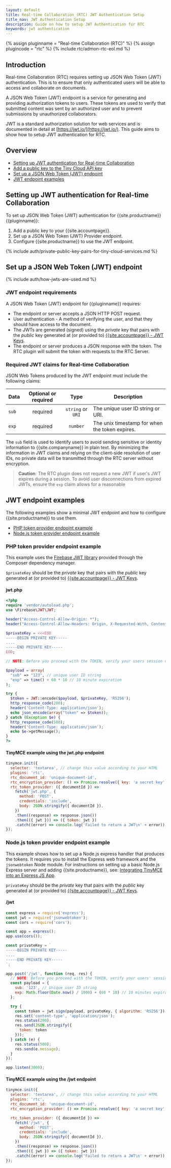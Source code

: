 ```yaml
---
layout: default
title: Real-time Collaboration (RTC) JWT Authentication Setup
title_nav: JWT Authentication Setup
description: Guide on how to setup JWT Authentication for RTC
keywords: jwt authentication
---
```


{% assign pluginname = "Real-time Collaboration (RTC)" %}
{% assign plugincode = "rtc" %}
{% include rtc/admon-rtc-eol.md %}

## Introduction

Real-time Collaboration (RTC) requires setting up JSON Web Token (JWT) authentication. This is to ensure that only authenticated users will be able to access and collaborate on documents.

A JSON Web Token (JWT) endpoint is a service for generating and providing authorization tokens to users. These tokens are used to verify that submitted content was sent by an authorized user and to prevent submissions by unauthorized collaborators.

JWT is a standard authorization solution for web services and is documented in detail at [https://jwt.io/](https://jwt.io/). This guide aims to show how to setup JWT authentication for RTC.

## Overview

- [Setting up JWT authentication for Real-time Collaboration](#settingupjwtauthenticationforreal-timecollaboration)
- [Add a public key to the Tiny Cloud API key](#addapublickeytothetinycloudapikey)
- [Set up a JSON Web Token (JWT) endpoint](#setupajsonwebtokenjwtendpoint)
- [JWT endpoint examples](#jwtendpointexamples)

## Setting up JWT authentication for Real-time Collaboration

To set up JSON Web Token (JWT) authentication for {{site.productname}} {{pluginname}}:

1. Add a public key to your {{site.accountpage}}.
1. Set up a JSON Web Token (JWT) Provider endpoint.
1. Configure {{site.productname}} to use the JWT endpoint.

{% include auth/private-public-key-pairs-for-tiny-cloud-services.md %}

## Set up a JSON Web Token (JWT) endpoint

{% include auth/how-jwts-are-used.md %}

### JWT endpoint requirements

A JSON Web Token (JWT) endpoint for {{pluginname}} requires:

- The endpoint or server accepts a JSON HTTP POST request.
- User authentication - A method of verifying the user, and that they should have access to the document.
- The JWTs are generated (signed) using the _private_ key that pairs with the _public_ key generated at (or provided to) [{{site.accountpage}} - JWT Keys]({{site.accountpageurl}}/jwt/).
- The endpoint or server produces a JSON response with the token. The RTC plugin will submit the token with requests to the RTC Server.

### Required JWT claims for Real-time Collaboration

JSON Web Tokens produced by the JWT endpoint must include the following claims:

| Data | Optional or required | Type | Description |
|---|:---:|:---:|---|
| `sub` | required | `string` or `URI` | The _unique_ user ID string or URI. |
| `exp` | required | `number` | The unix timestamp for when the token expires. |

The `sub` field is used to identify users to avoid sending sensitive or identity information to {{site.companyname}} in plain text. By minimizing the information in JWT claims and relying on the client-side resolution of user IDs, no private data will be transmitted through the RTC server without encryption.

> **Caution**: The RTC plugin does not request a new JWT if user's JWT expires during a session. To avoid user disconnections from expired JWTs, ensure the `exp` claim allows for a reasonable

## JWT endpoint examples

The following examples show a minimal JWT endpoint and how to configure {{site.productname}} to use them.

- [PHP token provider endpoint example](#phptokenproviderendpointexample)
- [Node.js token provider endpoint example](#nodejstokenproviderendpointexample)

### PHP token provider endpoint example

This example uses the [Firebase JWT library](https://github.com/firebase/php-jwt) provided through the Composer dependency manager.

`$privateKey` should be the _private_ key that pairs with the _public_ key generated at (or provided to) [{{site.accountpage}} - JWT Keys]({{site.accountpageurl}}/jwt/).

#### jwt.php

```php
<?php
require 'vendor/autoload.php';
use \Firebase\JWT\JWT;

header("Access-Control-Allow-Origin: *");
header("Access-Control-Allow-Headers: Origin, X-Requested-With, Content-Type, Accept");

$privateKey = <<<EOD
-----BEGIN PRIVATE KEY-----
....
-----END PRIVATE KEY-----
EOD;

// NOTE: Before you proceed with the TOKEN, verify your users session or access.

$payload = array(
  "sub" => "123", // unique user ID string
  "exp" => time() + 60 * 10 // 10 minute expiration
);

try {
  $token = JWT::encode($payload, $privateKey, 'RS256');
  http_response_code(200);
  header('Content-Type: application/json');
  echo json_encode(array("token" => $token));
} catch (Exception $e) {
  http_response_code(500);
  header('Content-Type: application/json');
  echo $e->getMessage();
}
?>
```

#### TinyMCE example using the jwt.php endpoint

```js
tinymce.init({
  selector: 'textarea', // change this value according to your HTML
  plugins: 'rtc',
  rtc_document_id: 'unique-document-id',
  rtc_encryption_provider: () => Promise.resolve({ key: 'a secret key' }),
  rtc_token_provider: ({ documentId }) =>
    fetch('jwt.php', {
      method: 'POST',
      credentials: 'include',
      body: JSON.stringify({ documentId }),
    })
    .then((response) => response.json())
    .then(({ jwt })) => ({ token: jwt })
    .catch((error) => console.log('Failed to return a JWT\n' + error))
});
```

### Node.js token provider endpoint example

This example shows how to set up a Node.js express handler that produces the tokens. It requires you to install the Express web framework and the `jsonwebtoken` Node module. For instructions on setting up a basic Node.js Express server and adding {{site.productname}}, see: [Integrating TinyMCE into an Express JS App]({{site.baseurl}}/integrations/expressjs/).

`privateKey` should be the _private_ key that pairs with the _public_ key generated at (or provided to) [{{site.accountpage}} - JWT Keys]({{site.accountpageurl}}/jwt/).

#### /jwt

```js
const express = require('express');
const jwt = require('jsonwebtoken');
const cors = require('cors');

const app = express();
app.use(cors());

const privateKey = `
-----BEGIN PRIVATE KEY-----
....
-----END PRIVATE KEY-----
`;

app.post('/jwt', function (req, res) {
  // NOTE: Before you proceed with the TOKEN, verify your users' session or access.
  const payload = {
    sub: '123', // Unique user ID string
    exp: Math.floor(Date.now() / 1000) + (60 * 10) // 10 minutes expiration
  };

  try {
    const token = jwt.sign(payload, privateKey, { algorithm: 'RS256'});
    res.set('content-type', 'application/json');
    res.status(200);
    res.send(JSON.stringify({
      token: token
    }));
  } catch (e) {
    res.status(500);
    res.send(e.message);
  }
});

app.listen(3000);
```

#### TinyMCE example using the /jwt endpoint

```js
tinymce.init({
  selector: 'textarea', // change this value according to your HTML
  plugins: 'rtc',
  rtc_document_id: 'unique-document-id',
  rtc_encryption_provider: () => Promise.resolve({ key: 'a secret key' }),

  rtc_token_provider: ({ documentId }) =>
    fetch('/jwt', {
      method: 'POST',
      credentials: 'include',
      body: JSON.stringify({ documentId }),
    })
    .then((response) => response.json())
    .then(({ jwt }) => ({ token: jwt }))
    .catch((error) => console.log('Failed to return a JWT\n' + error))
});
```
